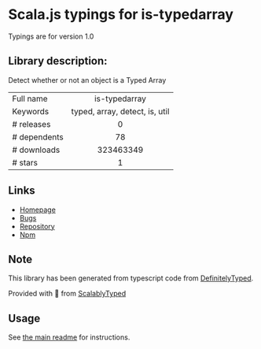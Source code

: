 
# Scala.js typings for is-typedarray

Typings are for version 1.0

## Library description:
Detect whether or not an object is a Typed Array

|                    |                 |
| ------------------ | :-------------: |
| Full name          | is-typedarray |
| Keywords           | typed, array, detect, is, util |
| # releases         | 0 |
| # dependents       | 78 |
| # downloads        | 323463349 |
| # stars            | 1 |

## Links
- [Homepage](https://github.com/hughsk/is-typedarray)
- [Bugs](https://github.com/hughsk/is-typedarray/issues)
- [Repository](https://github.com/hughsk/is-typedarray)
- [Npm](https://www.npmjs.com/package/is-typedarray)
    


## Note
This library has been generated from typescript code from [DefinitelyTyped](https://definitelytyped.org).

Provided with :purple_heart: from [ScalablyTyped](https://github.com/oyvindberg/ScalablyTyped)

## Usage
See [the main readme](../../readme.md) for instructions.


